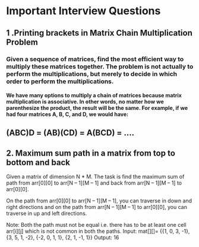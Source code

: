 # Important Interview Questions
## 1 .Printing brackets in Matrix Chain Multiplication Problem

###   Given a sequence of matrices, find the most efficient way to multiply these matrices together. The problem is not actually      to perform the multiplications, but merely to decide in which order to perform the multiplications.

####  We have many options to multiply a chain of matrices because matrix multiplication is associative. In other words, no matter   how we parenthesize the product, the result will be the same. For example, if we had four matrices A, B, C, and D, we would     have:

  (ABC)D = (AB)(CD) = A(BCD) = ....
  ---------------------------------
  
##  2. Maximum sum path in a matrix from top to bottom and back
Given a matrix of dimension N * M. The task is find the maximum sum of path from arr[0][0] to arr[N – 1][M – 1] and back from arr[N – 1][M – 1] to arr[0][0].

On the path from arr[0][0] to arr[N – 1][M – 1], you can traverse in down and right directions and on the path from arr[N – 1][M – 1] to arr[0][0], you can traverse in up and left directions.

Note: Both the path must not be equal i.e. there has to be at least one cell arr[i][j] which is not common in both the paths.
Input: 
mat[][]= {{1, 0, 3, -1},
          {3, 5, 1, -2},
          {-2, 0, 1, 1},
          {2, 1, -1, 1}}
Output: 16
